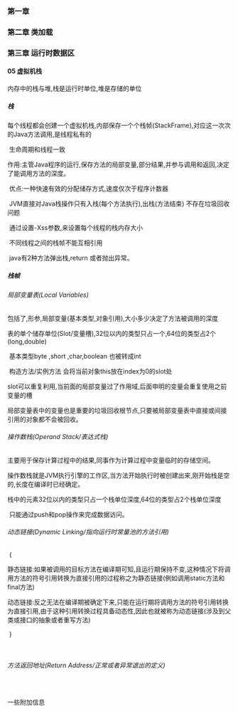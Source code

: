 ### 第一章



### 第二章 类加载



### 第三章 运行时数据区

 



#### 05 虚拟机栈

内存中的栈与堆,栈是运行时单位,堆是存储的单位

##### 栈

每个线程都会创建一个虚拟机栈,内部保存一个个栈帧(StackFrame),对应这一次次的Java方法调用,是线程私有的

​	生命周期和线程一致

​	作用:主管Java程序的运行,保存方法的局部变量,部分结果,并参与调用和返回,决定了能调用方法的深度。

​	优点:一种快速有效的分配储存方式,速度仅次于程序计数器

​		JVM直接对Java栈操作只有入栈(每个方法执行),出栈(方法结束)
​		不存在垃圾回收问题

​	通过设置-Xss参数,来设置每个线程的栈内存大小

​    不同线程之间的栈帧不能互相引用

​    java有2种方法弹出栈,return 或者抛出异常。

##### 栈帧

###### 局部变量表(Local Variables)

​	包括了,形参,局部变量(基本类型,对象引用),大小多少决定了方法被调用的深度

​	表的单个储存单位(Slot/变量槽),32位以内的类型只占一个,64位的类型占2个(long,double)

​	基本类型byte ,short ,char,boolean 也被转成int

​	构造方法/实例方法 会将当前对象this放在index为0的slot处

​	slot可以重复利用,当前面的局部变量过了作用域,后面申明的变量会重复使用之前变量的槽

​	局部变量表中的变量也是重要的垃圾回收根节点,只要被局部变量表中直接或间接引用的对象都不会被回收。

###### 操作数栈(Operand Stack/表达式栈)

​	 主要用于保存计算过程中的结果,同事作为计算过程中变量临时的存储空间。

​	操作数栈就是JVM执行引擎的工作区,当方法开始执行时被创建出来,刚开始栈是空的,长度在编译时已经确定。

​	栈中的元素32位以内的类型只占一个栈单位深度,64位的类型占2个栈单位深度

​	只能通过push和pop操作来完成数据访问。

###### 动态链接(Dynamic Linking/指向运行时常量池的方法引用)

​	{

​		静态链接:如果被调用的目标方法在编译期可知,且运行期保持不变,这种情况下将调用方法的符号引用转换为直接引用的过程称之为静态链接(例如调用static方法和final方法)

​		动态链接:反之无法在编译期被确定下来,只能在运行期将调用方法的符号引用转换为直接引用,由于这种引用转换过程具备动态性,因此也就被称为动态链接(涉及到父类或接口的抽象或者重写方法)

​	}	

​	

###### 方法返回地址(Return Address/正常或者异常退出的定义)

​	

一些附加信息





 	







